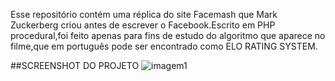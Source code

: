 Esse repositório contém uma réplica do site Facemash que  Mark Zuckerberg criou antes de escrever o Facebook.Escrito em PHP procedural,foi feito apenas para fins de estudo do 
algoritmo que aparece no filme,que em português pode ser encontrado como ELO RATING SYSTEM.

##SCREENSHOT DO PROJETO
![imagem1](https://user-images.githubusercontent.com/43731038/101371383-720c0f00-3889-11eb-9aea-443cce237ffd.png)

